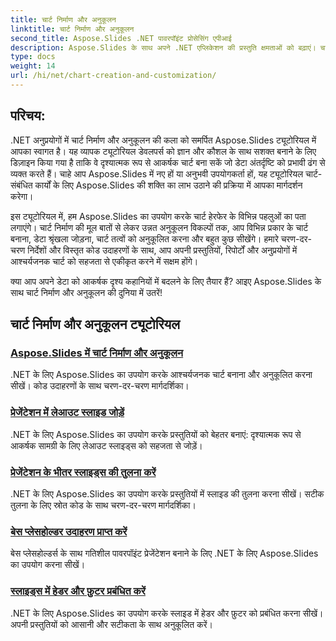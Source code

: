 ```yaml
---
title: चार्ट निर्माण और अनुकूलन
linktitle: चार्ट निर्माण और अनुकूलन
second_title: Aspose.Slides .NET पावरपॉइंट प्रोसेसिंग एपीआई
description: Aspose.Slides के साथ अपने .NET एप्लिकेशन की प्रस्तुति क्षमताओं को बढ़ाएं। चार्ट निर्माण और अनुकूलन पर हमारे ट्यूटोरियल में गोता लगाएँ, चरण-दर-चरण मार्गदर्शिकाएँ और कोड उदाहरण खोजें।
type: docs
weight: 14
url: /hi/net/chart-creation-and-customization/
---
```


## परिचय:

.NET अनुप्रयोगों में चार्ट निर्माण और अनुकूलन की कला को समर्पित Aspose.Slides ट्यूटोरियल में आपका स्वागत है। यह व्यापक ट्यूटोरियल डेवलपर्स को ज्ञान और कौशल के साथ सशक्त बनाने के लिए डिज़ाइन किया गया है ताकि वे दृश्यात्मक रूप से आकर्षक चार्ट बना सकें जो डेटा अंतर्दृष्टि को प्रभावी ढंग से व्यक्त करते हैं। चाहे आप Aspose.Slides में नए हों या अनुभवी उपयोगकर्ता हों, यह ट्यूटोरियल चार्ट-संबंधित कार्यों के लिए Aspose.Slides की शक्ति का लाभ उठाने की प्रक्रिया में आपका मार्गदर्शन करेगा।

इस ट्यूटोरियल में, हम Aspose.Slides का उपयोग करके चार्ट हेरफेर के विभिन्न पहलुओं का पता लगाएंगे। चार्ट निर्माण की मूल बातों से लेकर उन्नत अनुकूलन विकल्पों तक, आप विभिन्न प्रकार के चार्ट बनाना, डेटा श्रृंखला जोड़ना, चार्ट तत्वों को अनुकूलित करना और बहुत कुछ सीखेंगे। हमारे चरण-दर-चरण निर्देशों और विस्तृत कोड उदाहरणों के साथ, आप अपनी प्रस्तुतियों, रिपोर्टों और अनुप्रयोगों में आश्चर्यजनक चार्ट को सहजता से एकीकृत करने में सक्षम होंगे।

क्या आप अपने डेटा को आकर्षक दृश्य कहानियों में बदलने के लिए तैयार हैं? आइए Aspose.Slides के साथ चार्ट निर्माण और अनुकूलन की दुनिया में उतरें!

## चार्ट निर्माण और अनुकूलन ट्यूटोरियल
### [Aspose.Slides में चार्ट निर्माण और अनुकूलन](./chart-creation-and-customization/)
.NET के लिए Aspose.Slides का उपयोग करके आश्चर्यजनक चार्ट बनाना और अनुकूलित करना सीखें। कोड उदाहरणों के साथ चरण-दर-चरण मार्गदर्शिका।
### [प्रेजेंटेशन में लेआउट स्लाइड जोड़ें](./add-layout-slides/)
.NET के लिए Aspose.Slides का उपयोग करके प्रस्तुतियों को बेहतर बनाएं: दृश्यात्मक रूप से आकर्षक सामग्री के लिए लेआउट स्लाइड्स को सहजता से जोड़ें।
### [प्रेजेंटेशन के भीतर स्लाइड्स की तुलना करें](./check-slides-comparison/)
.NET के लिए Aspose.Slides का उपयोग करके प्रस्तुतियों में स्लाइड की तुलना करना सीखें। सटीक तुलना के लिए स्रोत कोड के साथ चरण-दर-चरण मार्गदर्शिका।
### [बेस प्लेसहोल्डर उदाहरण प्राप्त करें](./get-base-placeholder-example/)
बेस प्लेसहोल्डर्स के साथ गतिशील पावरपॉइंट प्रेजेंटेशन बनाने के लिए .NET के लिए Aspose.Slides का उपयोग करना सीखें।
### [स्लाइड्स में हेडर और फ़ुटर प्रबंधित करें](./header-footer-manager/)
.NET के लिए Aspose.Slides का उपयोग करके स्लाइड में हेडर और फ़ुटर को प्रबंधित करना सीखें। अपनी प्रस्तुतियों को आसानी और सटीकता के साथ अनुकूलित करें।